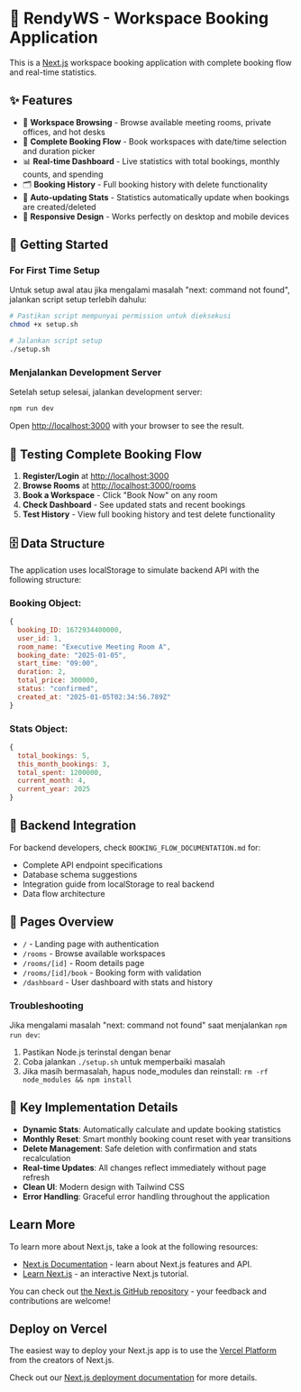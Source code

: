 # 🚀 RendyWS - Workspace Booking Application

This is a [Next.js](https://nextjs.org) workspace booking application with complete booking flow and real-time statistics.

## ✨ Features

- 🏢 **Workspace Browsing** - Browse available meeting rooms, private offices, and hot desks
- 📅 **Complete Booking Flow** - Book workspaces with date/time selection and duration picker
- 📊 **Real-time Dashboard** - Live statistics with total bookings, monthly counts, and spending
- 🗂️ **Booking History** - Full booking history with delete functionality
- 🔄 **Auto-updating Stats** - Statistics automatically update when bookings are created/deleted
- 📱 **Responsive Design** - Works perfectly on desktop and mobile devices

## 🏁 Getting Started

### For First Time Setup

Untuk setup awal atau jika mengalami masalah "next: command not found", jalankan script setup terlebih dahulu:

```bash
# Pastikan script mempunyai permission untuk dieksekusi
chmod +x setup.sh

# Jalankan script setup
./setup.sh
```

### Menjalankan Development Server

Setelah setup selesai, jalankan development server:

```bash
npm run dev
```

Open [http://localhost:3000](http://localhost:3000) with your browser to see the result.

## 🧪 Testing Complete Booking Flow

1. **Register/Login** at [http://localhost:3000](http://localhost:3000)
2. **Browse Rooms** at [http://localhost:3000/rooms](http://localhost:3000/rooms)
3. **Book a Workspace** - Click "Book Now" on any room
4. **Check Dashboard** - See updated stats and recent bookings
5. **Test History** - View full booking history and test delete functionality

## 🗄️ Data Structure

The application uses localStorage to simulate backend API with the following structure:

### Booking Object:
```javascript
{
  booking_ID: 1672934400000,
  user_id: 1,
  room_name: "Executive Meeting Room A",
  booking_date: "2025-01-05",
  start_time: "09:00",
  duration: 2,
  total_price: 300000,
  status: "confirmed",
  created_at: "2025-01-05T02:34:56.789Z"
}
```

### Stats Object:
```javascript
{
  total_bookings: 5,
  this_month_bookings: 3,
  total_spent: 1200000,
  current_month: 4,
  current_year: 2025
}
```

## 🔧 Backend Integration

For backend developers, check `BOOKING_FLOW_DOCUMENTATION.md` for:
- Complete API endpoint specifications
- Database schema suggestions
- Integration guide from localStorage to real backend
- Data flow architecture

## 📱 Pages Overview

- `/` - Landing page with authentication
- `/rooms` - Browse available workspaces
- `/rooms/[id]` - Room details page
- `/rooms/[id]/book` - Booking form with validation
- `/dashboard` - User dashboard with stats and history

### Troubleshooting

Jika mengalami masalah "next: command not found" saat menjalankan `npm run dev`:
1. Pastikan Node.js terinstal dengan benar
2. Coba jalankan `./setup.sh` untuk memperbaiki masalah
3. Jika masih bermasalah, hapus node_modules dan reinstall: `rm -rf node_modules && npm install`

## 🎯 Key Implementation Details

- **Dynamic Stats**: Automatically calculate and update booking statistics
- **Monthly Reset**: Smart monthly booking count reset with year transitions
- **Delete Management**: Safe deletion with confirmation and stats recalculation
- **Real-time Updates**: All changes reflect immediately without page refresh
- **Clean UI**: Modern design with Tailwind CSS
- **Error Handling**: Graceful error handling throughout the application

## Learn More

To learn more about Next.js, take a look at the following resources:

- [Next.js Documentation](https://nextjs.org/docs) - learn about Next.js features and API.
- [Learn Next.js](https://nextjs.org/learn) - an interactive Next.js tutorial.

You can check out [the Next.js GitHub repository](https://github.com/vercel/next.js) - your feedback and contributions are welcome!

## Deploy on Vercel

The easiest way to deploy your Next.js app is to use the [Vercel Platform](https://vercel.com/new?utm_medium=default-template&filter=next.js&utm_source=create-next-app&utm_campaign=create-next-app-readme) from the creators of Next.js.

Check out our [Next.js deployment documentation](https://nextjs.org/docs/app/building-your-application/deploying) for more details.
